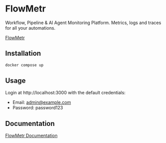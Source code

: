 # FlowMetr
Workflow, Pipeline &amp; AI Agent Monitoring Platform. Metrics, logs and traces for all your automations.

[FlowMetr](https://FlowMetr.com)

## Installation

```bash
docker compose up
```

## Usage

Login at http://localhost:3000 with the default credentials:

- Email: admin@example.com
- Password: password123

## Documentation

[FlowMetr Documentation](https://https://docs.flowmetr.com)


